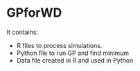 # GPforWD

It contains:
- R files to process simulations.
- Python file to run GP and find minimum
- Data file created in R and used in Python

